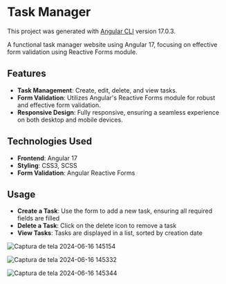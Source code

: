 # Task Manager
This project was generated with [Angular CLI](https://github.com/angular/angular-cli) version 17.0.3.

A functional task manager website using Angular 17, focusing on effective form validation using Reactive Forms module.

## Features

- **Task Management**: Create, edit, delete, and view tasks.
- **Form Validation**: Utilizes Angular's Reactive Forms module for robust and effective form validation.
- **Responsive Design**: Fully responsive, ensuring a seamless experience on both desktop and mobile devices.

## Technologies Used

- **Frontend**: Angular 17
- **Styling**: CSS3, SCSS
- **Form Validation**: Angular Reactive Forms

## Usage
- **Create a Task**: Use the form to add a new task, ensuring all required fields are filled
- **Delete a Task**: Click on the delete icon to remove a task
- **View Tasks**: Tasks are displayed in a list, sorted by creation date

![Captura de tela 2024-06-16 145154](https://github.com/raffscardoso/task-manager/assets/125293991/08ddece0-04ee-4152-999c-8c379a9cc9c4)

![Captura de tela 2024-06-16 145332](https://github.com/raffscardoso/task-manager/assets/125293991/38cb0b47-55d0-46f1-8951-bbc2060038c0)

![Captura de tela 2024-06-16 145344](https://github.com/raffscardoso/task-manager/assets/125293991/8c9ebb8e-e630-4bb3-ab77-b446e36bb84e)


